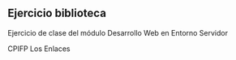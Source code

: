 ## Ejercicio biblioteca

Ejercicio de clase del módulo Desarrollo Web en Entorno Servidor

CPIFP Los Enlaces